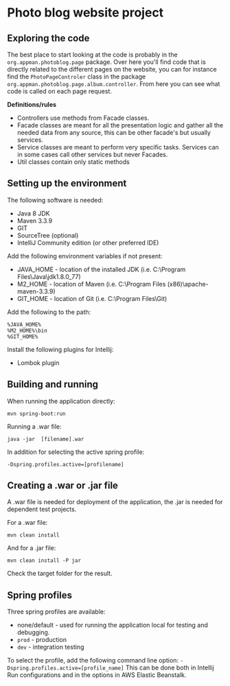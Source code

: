 # Photo blog website project


## Exploring the code

The best place to start looking at the code is probably in the `org.appman.photoblog.page` package.
Over here you'll find code that is directly related to the different pages on the website, you can for instance find
the `PhotoPageControler` class in the package `org.appman.photoblog.page.album.controller`. From here you can see what
code is called on each page request.

**Definitions/rules**

- Controllers use methods from Facade classes.
- Facade classes are meant for all the presentation logic and gather all the needed data from any source, this can be
other facade's but usually services.
- Service classes are meant to perform very specific tasks. Services can in some cases call other services but never Facades.
- Util classes contain only static methods


## Setting up the environment
The following software is needed:

- Java 8 JDK
- Maven 3.3.9
- GIT
- SourceTree (optional)
- IntelliJ Community edition (or other preferred IDE)


Add the following environment variables if not present:

- JAVA_HOME - location of the installed JDK (i.e. C:\Program Files\Java\jdk1.8.0_77)
- M2_HOME - location of Maven (i.e. C:\Program Files (x86)\apache-maven-3.3.9)
- GIT_HOME - location of Git (i.e. C:\Program Files\Git)

Add the following to the path:

    %JAVA_HOME%
    %M2_HOME%\bin
    %GIT_HOME%

Install the following plugins for Intellij:
- Lombok plugin


## Building and running
When running the application directly:

    mvn spring-boot:run

Running a .war file:

    java -jar  [filename].war

In addition for selecting the active spring profile:

    -Dspring.profiles.active=[profilename]


## Creating a .war or .jar file
A .war file is needed for deployment of the application, the .jar is needed for dependent test projects.


For a .war file:

    mvn clean install

And for a .jar file:

    mvn clean install -P jar

Check the target folder for the result.


## Spring profiles
Three spring profiles are available:

- none/default - used for running the application local for testing and debugging.
- `prod` - production
- `dev` - integration testing

To select the profile, add the following command line option:
 `-Dspring.profiles.active=[profile_name]`
 This can be done both in Intellij Run configurations and in the options in AWS Elastic Beanstalk.
